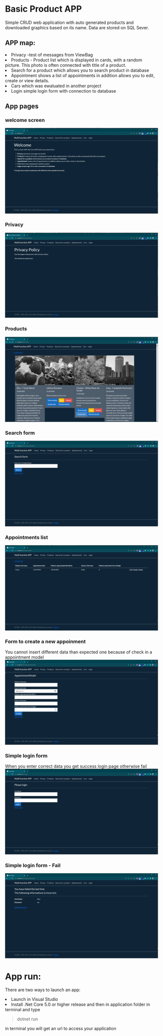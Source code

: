 # Basic Product APP
Simple CRUD web application with auto generated products and downloaded graphics based on its name. Data are stored on SQL Sever. 
## APP map:
<li>Privacy -test of messages from ViewBag
<li>Products - Product list which is displayed in cards, with a random picture. This photo is often connected with title of a product.
<li>Search for a product which allows you to search product in database
<li>Appointment shows a list of appointments in addition allows you to edit, create or view details.
<li>Cars which was ewaluated in another project
<li>Login simple login form with connection to database

## App pages
### welcome screen
![form](mdfiles/ws.PNG)
### Privacy
![form](mdfiles/prv.PNG)
### Products
![form](mdfiles/Capture.PNG)
### Search form
![form](mdfiles/Capture2.PNG)
### Appointments list
![form](mdfiles/Capture3.PNG)
### Form to create a new appoinment
You cannot insert different data than expected one because of check in a appointment model
![form](mdfiles/Capture4.PNG)
### Simple login form
When you enter correct data you get success login page otherwise fail
![form](mdfiles/Capture5.PNG)
### Simple login form - Fail
![form](mdfiles/Capture6.PNG)
# App run:
There are two ways to launch an app:
<li> Launch in Visual Studio
<li>Install .Net Core 5.0 or higher release and then in application folder in terminal and type

>dotnet run

in terminal you will get an url to access your application